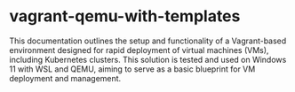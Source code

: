 # vagrant-qemu-with-templates
This documentation outlines the setup and functionality of a Vagrant-based environment designed for rapid deployment of virtual machines (VMs), including Kubernetes clusters. This solution is tested and used on Windows 11 with WSL and QEMU, aiming to serve as a basic blueprint for VM deployment and management.
